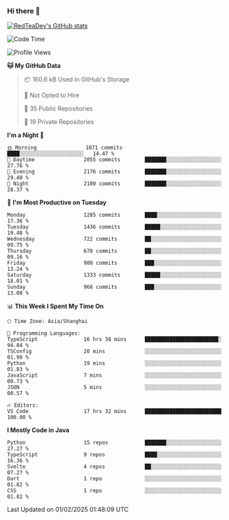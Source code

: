 ### Hi there 👋

<!--
**RedTeaDev/RedTeaDev** is a ✨ _special_ ✨ repository because its `README.md` (this file) appears on your GitHub profile.

Here are some ideas to get you started:

- 🔭 I’m currently working on ...
- 🌱 I’m currently learning ...
- 👯 I’m looking to collaborate on ...
- 🤔 I’m looking for help with ...
- 💬 Ask me about ...
- 📫 How to reach me: ...
- 😄 Pronouns: ...
- ⚡ Fun fact: ...
-->

<!--
[![wakatime](https://wakatime.com/badge/user/6b101ed0-04c0-4490-9283-eb61f2efff96.svg)](https://wakatime.com/@6b101ed0-04c0-4490-9283-eb61f2efff96)
!-->

[![RedTeaDev's GitHub stats](https://github-readme-stats.vercel.app/api?username=RedTeaDev\&include_all_commits=true)](https://github.com/anuraghazra/github-readme-stats)
<!--
[![willianrod's wakatime stats](https://github-readme-stats.vercel.app/api/wakatime?username=RedTeaDev)](https://github.com/anuraghazra/github-readme-stats)
!-->
<!--START_SECTION:waka-->
![Code Time](http://img.shields.io/badge/Code%20Time-2%2C981%20hrs%2041%20mins-blue)

![Profile Views](http://img.shields.io/badge/Profile%20Views-0-blue)

**🐱 My GitHub Data** 

> 📦 160.6 kB Used in GitHub's Storage 
 > 
> 🚫 Not Opted to Hire
 > 
> 📜 35 Public Repositories 
 > 
> 🔑 19 Private Repositories 
 > 
**I'm a Night 🦉** 

```text
🌞 Morning                1071 commits        ████░░░░░░░░░░░░░░░░░░░░░   14.47 % 
🌆 Daytime                2055 commits        ███████░░░░░░░░░░░░░░░░░░   27.76 % 
🌃 Evening                2176 commits        ███████░░░░░░░░░░░░░░░░░░   29.40 % 
🌙 Night                  2100 commits        ███████░░░░░░░░░░░░░░░░░░   28.37 % 
```
📅 **I'm Most Productive on Tuesday** 

```text
Monday                   1285 commits        ████░░░░░░░░░░░░░░░░░░░░░   17.36 % 
Tuesday                  1436 commits        █████░░░░░░░░░░░░░░░░░░░░   19.40 % 
Wednesday                722 commits         ██░░░░░░░░░░░░░░░░░░░░░░░   09.75 % 
Thursday                 678 commits         ██░░░░░░░░░░░░░░░░░░░░░░░   09.16 % 
Friday                   980 commits         ███░░░░░░░░░░░░░░░░░░░░░░   13.24 % 
Saturday                 1333 commits        █████░░░░░░░░░░░░░░░░░░░░   18.01 % 
Sunday                   968 commits         ███░░░░░░░░░░░░░░░░░░░░░░   13.08 % 
```


📊 **This Week I Spent My Time On** 

```text
🕑︎ Time Zone: Asia/Shanghai

💬 Programming Languages: 
TypeScript               16 hrs 38 mins      ████████████████████████░   94.84 % 
TSConfig                 20 mins             ░░░░░░░░░░░░░░░░░░░░░░░░░   01.98 % 
Python                   19 mins             ░░░░░░░░░░░░░░░░░░░░░░░░░   01.83 % 
JavaScript               7 mins              ░░░░░░░░░░░░░░░░░░░░░░░░░   00.73 % 
JSON                     5 mins              ░░░░░░░░░░░░░░░░░░░░░░░░░   00.57 % 

🔥 Editors: 
VS Code                  17 hrs 32 mins      █████████████████████████   100.00 % 
```

**I Mostly Code in Java** 

```text
Python                   15 repos            ███████░░░░░░░░░░░░░░░░░░   27.27 % 
TypeScript               9 repos             ████░░░░░░░░░░░░░░░░░░░░░   16.36 % 
Svelte                   4 repos             ██░░░░░░░░░░░░░░░░░░░░░░░   07.27 % 
Dart                     1 repo              ░░░░░░░░░░░░░░░░░░░░░░░░░   01.82 % 
CSS                      1 repo              ░░░░░░░░░░░░░░░░░░░░░░░░░   01.82 % 
```




 Last Updated on 01/02/2025 01:48:09 UTC
<!--END_SECTION:waka-->


